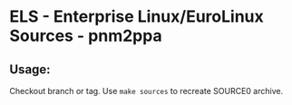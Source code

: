 # ELS - Enterprise Linux/EuroLinux Sources - pnm2ppa
 
## Usage:
  Checkout branch or tag. Use `make sources` to recreate  SOURCE0 archive.
